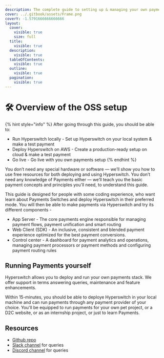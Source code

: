 ```yaml
---
description: The complete guide to setting up & managing your own payments switch
cover: ../.gitbook/assets/Frame.png
coverY: -1.5791666666666666
layout:
  cover:
    visible: true
    size: full
  title:
    visible: true
  description:
    visible: true
  tableOfContents:
    visible: true
  outline:
    visible: true
  pagination:
    visible: true
---
```


# 🛠 Overview of the OSS setup

{% hint style="info" %}
After going through this guide, you should be able to:

* Run Hyperswitch locally - Set up Hyperswitch on your local system & make a test payment
* Deploy Hyperswitch on AWS - Create a production-ready setup on cloud & make a test payment
* Go live - Go live with you own payments setup
{% endhint %}

You don’t need any special hardware or software — we’ll show you how to use free resources for both deploying and using Hyperswitch. You don’t need any knowledge of Payments either — we’ll teach you the basic payment concepts and principles you'll need, to understand this guide.

This guide is designed for people with some coding experience, who want learn about Payments Switches and deploy Hyperswitch in their preferred mode. You will then be able to make payments via Hyperswitch and try its different components -&#x20;

* App Server - The core payments engine responsible for managing payment flows, payment unification and smart routing &#x20;
* Web Client (SDK) - An inclusive, consistent and blended payment experience optimized for the best payment conversions.
* Control center - A dashboard for payment analytics and operations, managing payment processors or payment methods and configuring payment routing rules

## **Running Payments yourself**

Hyperswitch allows you to deploy and run your own payments stack. We offer support in terms answering queries, maintenance and feature enhancements.

Within 15-minutes, you should be able to deploye Hyperswitch in your local machine and can run payments through any payment provider of your choice. You'll be equipped to run payments for your own pet project, or a D2C website, or as an internship project, or just to learn Payments.

## **Resources**

* [Github repo](https://github.com/juspay/hyperswitch)
* [Slack channel](https://hyperswitch-io.slack.com/join/shared\_invite/zt-1k6cz4lee-SAJzhz6bjmpp4jZCDOtOIg) for queries
* [Discord channel](https://discord.com/invite/wJZ7DVW8mm) for queries
